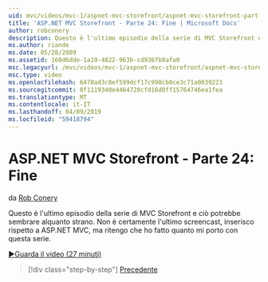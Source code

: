```yaml
---
uid: mvc/videos/mvc-1/aspnet-mvc-storefront/aspnet-mvc-storefront-part-24-finis
title: 'ASP.NET MVC Storefront - Parte 24: Fine | Microsoft Docs'
author: robconery
description: Questo è l'ultimo episodio della serie di MVC Storefront e ciò potrebbe sembrare alquanto strano. Non è certamente l'ultimo screencast, inserisco rispetto ad ASP.NET...
ms.author: riande
ms.date: 05/28/2009
ms.assetid: 160d6dde-1a19-4822-963b-cd936fb8afa0
msc.legacyurl: /mvc/videos/mvc-1/aspnet-mvc-storefront/aspnet-mvc-storefront-part-24-finis
msc.type: video
ms.openlocfilehash: 6478ad3c8ef599dcf17c998cb0ce3c71a0039223
ms.sourcegitcommit: 0f1119340e4464720cfd16d0ff15764746ea1fea
ms.translationtype: MT
ms.contentlocale: it-IT
ms.lasthandoff: 04/09/2019
ms.locfileid: "59418794"
---
```

# <a name="aspnet-mvc-storefront-part-24-finis"></a>ASP.NET MVC Storefront - Parte 24: Fine

da [Rob Conery](https://github.com/robconery)

Questo è l'ultimo episodio della serie di MVC Storefront e ciò potrebbe sembrare alquanto strano. Non è certamente l'ultimo screencast, inserisco rispetto a ASP.NET MVC, ma ritengo che ho fatto quanto mi porto con questa serie.

[&#9654;Guarda il video (27 minuti)](https://channel9.msdn.com/Blogs/ASP-NET-Site-Videos/aspnet-mvc-storefront-part-24-finis)

> [!div class="step-by-step"]
> [Precedente](aspnet-mvc-storefront-part-23-getting-started-with-domain-driven-design.md)
